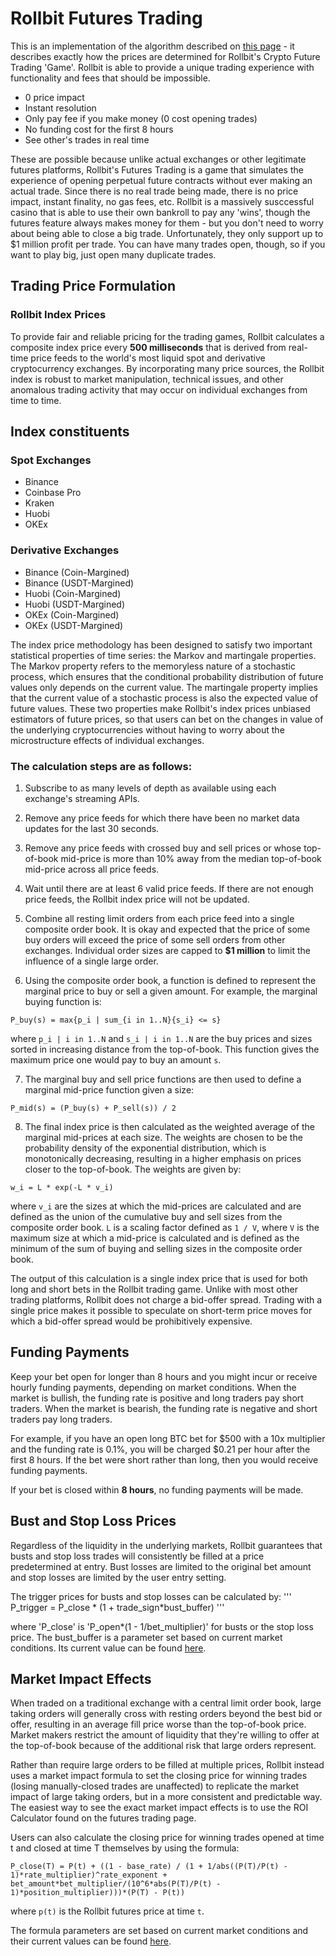 # Rollbit Futures Trading

This is an implementation of the algorithm described on [this page](https://rollbit.com/trading/price-formulation) - it describes exactly how the prices are determined for Rollbit's Crypto Future Trading 'Game'.  Rollbit is able to provide a unique trading experience with functionality and fees that should be impossible.  

- 0 price impact
- Instant resolution
- Only pay fee if you make money (0 cost opening trades)
- No funding cost for the first 8 hours
- See other's trades in real time

These are possible because unlike actual exchanges or other legitimate futures platforms, Rollbit's Futures Trading is a game that simulates the experience of opening perpetual future contracts without ever making an actual trade.  Since there is no real trade being made, there is no price impact, instant finality, no gas fees, etc.  Rollbit is a massively susccessful casino that is able to use their own bankroll to pay any 'wins', though the futures feature always makes money for them - but you don't need to worry about being able to close a big trade.  Unfortunately, they only support up to $1 million profit per trade.  You can have many trades open, though, so if you want to play big, just open many duplicate trades.


## Trading Price Formulation

### Rollbit Index Prices

To provide fair and reliable pricing for the trading games, Rollbit calculates a composite index price every **500 milliseconds** that is derived from real-time price feeds to the world's most liquid spot and derivative cryptocurrency exchanges. By incorporating many price sources, the Rollbit index is robust to market manipulation, technical issues, and other anomalous trading activity that may occur on individual exchanges from time to time.

## Index constituents

### Spot Exchanges

- Binance
- Coinbase Pro
- Kraken
- Huobi
- OKEx

### Derivative Exchanges

- Binance (Coin-Margined)
- Binance (USDT-Margined)
- Huobi (Coin-Margined)
- Huobi (USDT-Margined)
- OKEx (Coin-Margined)
- OKEx (USDT-Margined)

The index price methodology has been designed to satisfy two important statistical properties of time series: the Markov and martingale properties. The Markov property refers to the memoryless nature of a stochastic process, which ensures that the conditional probability distribution of future values only depends on the current value. The martingale property implies that the current value of a stochastic process is also the expected value of future values. These two properties make Rollbit's index prices unbiased estimators of future prices, so that users can bet on the changes in value of the underlying cryptocurrencies without having to worry about the microstructure effects of individual exchanges.

### The calculation steps are as follows:

1. Subscribe to as many levels of depth as available using each exchange's streaming APIs.

2. Remove any price feeds for which there have been no market data updates for the last 30 seconds.

3. Remove any price feeds with crossed buy and sell prices or whose top-of-book mid-price is more than 10% away from the median top-of-book mid-price across all price feeds.

4. Wait until there are at least 6 valid price feeds. If there are not enough price feeds, the Rollbit index price will not be updated.

5. Combine all resting limit orders from each price feed into a single composite order book. It is okay and expected that the price of some buy orders will exceed the price of some sell orders from other exchanges. Individual order sizes are capped to **$1 million** to limit the influence of a single large order.

6. Using the composite order book, a function is defined to represent the marginal price to buy or sell a given amount. For example, the marginal buying function is:

```
P_buy(s) = max{p_i | sum_{i in 1..N}{s_i} <= s}
```

where `p_i | i in 1..N` and `s_i | i in 1..N` are the buy prices and sizes sorted in increasing distance from the top-of-book. This function gives the maximum price one would pay to buy an amount `s`.

7. The marginal buy and sell price functions are then used to define a marginal mid-price function given a size:

```
P_mid(s) = (P_buy(s) + P_sell(s)) / 2
```

8. The final index price is then calculated as the weighted average of the marginal mid-prices at each size. The weights are chosen to be the probability density of the exponential distribution, which is monotonically decreasing, resulting in a higher emphasis on prices closer to the top-of-book. The weights are given by:

```
w_i = L * exp(-L * v_i)
```

where `v_i` are the sizes at which the mid-prices are calculated and are defined as the union of the cumulative buy and sell sizes from the composite order book. `L` is a scaling factor defined as `1 / V`, where `V` is the maximum size at which a mid-price is calculated and is defined as the minimum of the sum of buying and selling sizes in the composite order book.

The output of this calculation is a single index price that is used for both long and short bets in the Rollbit trading game. Unlike with most other trading platforms, Rollbit does not charge a bid-offer spread. Trading with a single price makes it possible to speculate on short-term price moves for which a bid-offer spread would be prohibitively expensive.

## Funding Payments

Keep your bet open for longer than 8 hours and you might incur or receive hourly funding payments, depending on market conditions. When the market is bullish, the funding rate is positive and long traders pay short traders. When the market is bearish, the funding rate is negative and short traders pay long traders.

For example, if you have an open long BTC bet for $500 with a 10x multiplier and the funding rate is 0.1%, you will be charged $0.21 per hour after the first 8 hours. If the bet were short rather than long, then you would receive funding payments.

If your bet is closed within **8 hours**, no funding payments will be made.

## Bust and Stop Loss Prices

Regardless of the liquidity in the underlying markets, Rollbit guarantees that busts and stop loss trades will consistently be filled at a price predetermined at entry. Bust losses are limited to the original bet amount and stop losses are limited by the user entry setting.

The trigger prices for busts and stop losses can be calculated by:
'''
P_trigger = P_close * (1 + trade_sign*bust_buffer)
'''

where 'P_close' is 'P_open*(1 - 1/bet_multiplier)' for busts or the stop loss price. The bust_buffer is a parameter set based on current market conditions. Its current value can be found [here](https://rollbit.com/public/prices).

## Market Impact Effects

When traded on a traditional exchange with a central limit order book, large taking orders will generally cross with resting orders beyond the best bid or offer, resulting in an average fill price worse than the top-of-book price. Market makers restrict the amount of liquidity that they're willing to offer at the top-of-book because of the additional risk that large orders represent.

Rather than require large orders to be filled at multiple prices, Rollbit instead uses a market impact formula to set the closing price for winning trades (losing manually-closed trades are unaffected) to replicate the market impact of large taking orders, but in a more consistent and predictable way. The easiest way to see the exact market impact effects is to use the ROI Calculator found on the futures trading page.

Users can also calculate the closing price for winning trades opened at time t and closed at time T themselves by using the formula:

```
P_close(T) = P(t) + ((1 - base_rate) / (1 + 1/abs((P(T)/P(t) - 1)*rate_multiplier)^rate_exponent + bet_amount*bet_multiplier/(10^6*abs(P(T)/P(t) - 1)*position_multiplier)))*(P(T) - P(t))
```

where `p(t)` is the Rollbit futures price at time `t`.

The formula parameters are set based on current market conditions and their current values can be found [here](https://rollbit.com/public/prices).